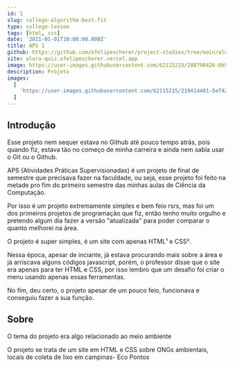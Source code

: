 ```yaml
---
id: 1
slug: college-algorithm-best-fit
type: college-lesson
tags: [html, css]
date: '2021-01-01T10:00:00.000Z'
title: APS 1
github: https://github.com/ofelipescherer/project-studies/tree/main/alura/alura-quiz
site: alura-quiz.ofelipescherer.vercel.app
image: https://user-images.githubusercontent.com/62115215/208798426-0b528230-530f-446f-9c1e-04df1b18835d.png
description: Projeto
images:
  [
    'https://user-images.githubusercontent.com/62115215/219414481-5e742828-8b76-45ef-8d0a-f98fdfba2aa1.gif'
  ]
---
```


## Introdução

Esse projeto nem sequer estava no Github até pouco tempo atrás, pois quando fiz, estava tão no começo de minha carreira e ainda nem sabia usar o Git ou o Github.

APS (Atividades Práticas Supervisionadas) é um projeto de final de semestre que precisava fazer na faculdade, ou seja, esse projeto foi feito na metade pro fim do primeiro semestre das minhas aulas de Ciência da Computação.

Por isso é um projeto extremamente simples e bem feio rsrs, mas foi um dos primeiros projetos de programação que fiz, então tenho muito orgulho e pretendo algum dia fazer a versão "atualizada" para poder comparar o quanto melhorei na área.

O projeto é super simples, é um site com apenas HTML¹ e CSS².

Nessa época, apesar de inciante, já estava procurando mais sobre a área e já arriscava alguns códigos javascript, porém, o professor disse que o site era apenas para ter HTML e CSS, por isso lembro que um desafio foi criar o menu usando apenas essas ferramentas.

No fim, deu certo, o projeto apesar de um pouco feio, funcionava e conseguiu fazer a sua função.

## Sobre

O tema do projeto era algo relacionado ao meio ambiente

O projeto se trata de um site em HTML e CSS sobre ONGs ambientais, locais de coleta de lixo em campinas- Eco Pontos

